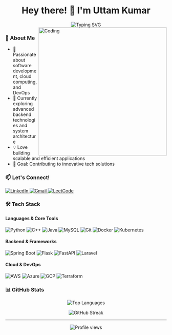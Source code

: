 <h1 align="center">Hey there! 👋 I'm Uttam Kumar</h1>

<div align="center">
  <img src="https://readme-typing-svg.herokuapp.com?font=Fira+Code&pause=1000&width=435&lines=Software+Developer;Cloud+Computing+Enthusiast;DevOps+Engineer" alt="Typing SVG" />
</div>

<img align="right" alt="Coding" width="400" src="https://updategadh.com/wp-content/uploads/2023/07/Java-web-project-configuration.gif">

### 🚀 About Me
- 🔭 Passionate about software development, cloud computing, and DevOps  
- 🌱 Currently exploring advanced backend technologies and system architecture  
- 💡 Love building scalable and efficient applications  
- 🎯 Goal: Contributing to innovative tech solutions  

### 📫 Let's Connect!
<p align="left">
  <a href="https://linkedin.com/in/uttam-kumar" target="_blank">
    <img src="https://img.shields.io/badge/LinkedIn-0077B5?style=for-the-badge&logo=linkedin&logoColor=white" alt="LinkedIn"/>
  </a>
  <a href="mailto:your-email@example.com">
    <img src="https://img.shields.io/badge/Gmail-D14836?style=for-the-badge&logo=gmail&logoColor=white" alt="Gmail"/>
  </a>
  <a href="https://www.leetcode.com/uttam-kumar" target="_blank">
    <img src="https://img.shields.io/badge/LeetCode-FFA116?style=for-the-badge&logo=leetcode&logoColor=black" alt="LeetCode"/>
  </a>
</p>

### 🛠️ Tech Stack

#### Languages & Core Tools
<p align="left">
  <img src="https://img.shields.io/badge/Python-3776AB?style=for-the-badge&logo=python&logoColor=white" alt="Python"/>
  <img src="https://img.shields.io/badge/C++-00599C?style=for-the-badge&logo=c%2B%2B&logoColor=white" alt="C++"/>
  <img src="https://img.shields.io/badge/Java-ED8B00?style=for-the-badge&logo=java&logoColor=white" alt="Java"/>
  <img src="https://img.shields.io/badge/MySQL-4479A1?style=for-the-badge&logo=mysql&logoColor=white" alt="MySQL"/>
  <img src="https://img.shields.io/badge/Git-F05032?style=for-the-badge&logo=git&logoColor=white" alt="Git"/>
  <img src="https://img.shields.io/badge/Docker-2496ED?style=for-the-badge&logo=docker&logoColor=white" alt="Docker"/>
  <img src="https://img.shields.io/badge/Kubernetes-326CE5?style=for-the-badge&logo=kubernetes&logoColor=white" alt="Kubernetes"/>
</p>

#### Backend & Frameworks
<p align="left">
  <img src="https://img.shields.io/badge/Spring%20Boot-6DB33F?style=for-the-badge&logo=spring&logoColor=white" alt="Spring Boot"/>
  <img src="https://img.shields.io/badge/Flask-000000?style=for-the-badge&logo=flask&logoColor=white" alt="Flask"/>
  <img src="https://img.shields.io/badge/FastAPI-009688?style=for-the-badge&logo=fastapi&logoColor=white" alt="FastAPI"/>
  <img src="https://img.shields.io/badge/Laravel-FF2D20?style=for-the-badge&logo=laravel&logoColor=white" alt="Laravel"/>
</p>

#### Cloud & DevOps
<p align="left">
  <img src="https://img.shields.io/badge/AWS-FF9900?style=for-the-badge&logo=amazonaws&logoColor=white" alt="AWS"/>
  <img src="https://img.shields.io/badge/Azure-0078D4?style=for-the-badge&logo=microsoftazure&logoColor=white" alt="Azure"/>
  <img src="https://img.shields.io/badge/GCP-4285F4?style=for-the-badge&logo=googlecloud&logoColor=white" alt="GCP"/>
  <img src="https://img.shields.io/badge/Terraform-7B42BC?style=for-the-badge&logo=terraform&logoColor=white" alt="Terraform"/>
</p>

### 📊 GitHub Stats
<p align="center">
  <img src="https://github-readme-stats.vercel.app/api/top-langs/?username=uttam-kumar&theme=radical&layout=compact" alt="Top Languages" />
</p>

<p align="center">
  <img src="https://github-readme-streak-stats.herokuapp.com/?user=uttam-kumar&theme=radical" alt="GitHub Streak"/>
</p>

---

<div align="center">
  <img src="https://komarev.com/ghpvc/?username=uttam-kumar&label=Profile%20views&color=0e75b6&style=flat" alt="Profile views" />
</div>

